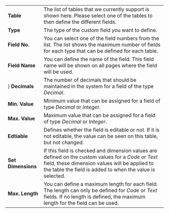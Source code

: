 | | |
|-|-|
| **Table** | The list of tables that we currently support is shown here. Please select one of the tables to then define the different fields. |
| **Type** | The type of the custom field you want to define. |
| **Field No.** | You can select one of the field numbers from the list. The list shows the maximum number of fields for each type that can be defined for each table. |
| **Field Name** | You can define the name of the field. This field name will be shown on all pages where the field will be used. |
} **Decimals** | The number of decimals that should be maintained in the system for a field of the type *Decimal*. |
| **Min. Value** | Minimum value that can be assigned for a field of type *Decimal* or *Integer*. |
| **Max. Value** | Maximum value that can be assigned for a field of type *Decimal* or *Integer*. |
| **Edtiable** | Defines whether the field is editable or not. If it is not editable, the value can be seen on this table, but not changed. |
| **Set Dimensions** | If this field is checked and dimension values are defined on the custom values for a *Code* or *Text* field, these dimension values will be applied to the table the field is added to when the value is selected. |
| **Max. Length** | You can define a maximum length for each field. The length can only be defined for *Code* or *Text* fields. If no length is defined, the maximum length for the field can be used. |